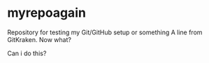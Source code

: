 # myrepoagain
Repository for testing my Git/GitHub setup or something
A line from GitKraken.
Now what?


Can i do this?
